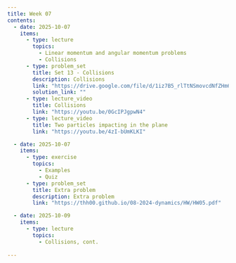 ```yaml
---
title: Week 07
contents:
  - date: 2025-10-07
    items:
      - type: lecture
        topics:
          - Linear momentum and angular momentum problems
          - Collisions
      - type: problem_set
        title: Set 13 - Collisions
        description: Collisions
        link: "https://drive.google.com/file/d/1iz7B5_rlTtNSmovcdNfZHm6KPo1URmEL/view?usp=share_link"
        solution_link: ""
      - type: lecture_video
        title: Collisions
        link: "https://youtu.be/0GcIPJgpwN4"
      - type: lecture_video
        title: Two particles impacting in the plane
        link: "https://youtu.be/4zI-bUmKLKI"

  - date: 2025-10-07
    items:
      - type: exercise
        topics:
          - Examples
          - Quiz
      - type: problem_set
        title: Extra problem
        description: Extra problem
        link: "https://thh00.github.io/08-2024-dynamics/HW/HW05.pdf"

  - date: 2025-10-09
    items:
      - type: lecture
        topics:
          - Collisions, cont.
      
---
```

      
      
